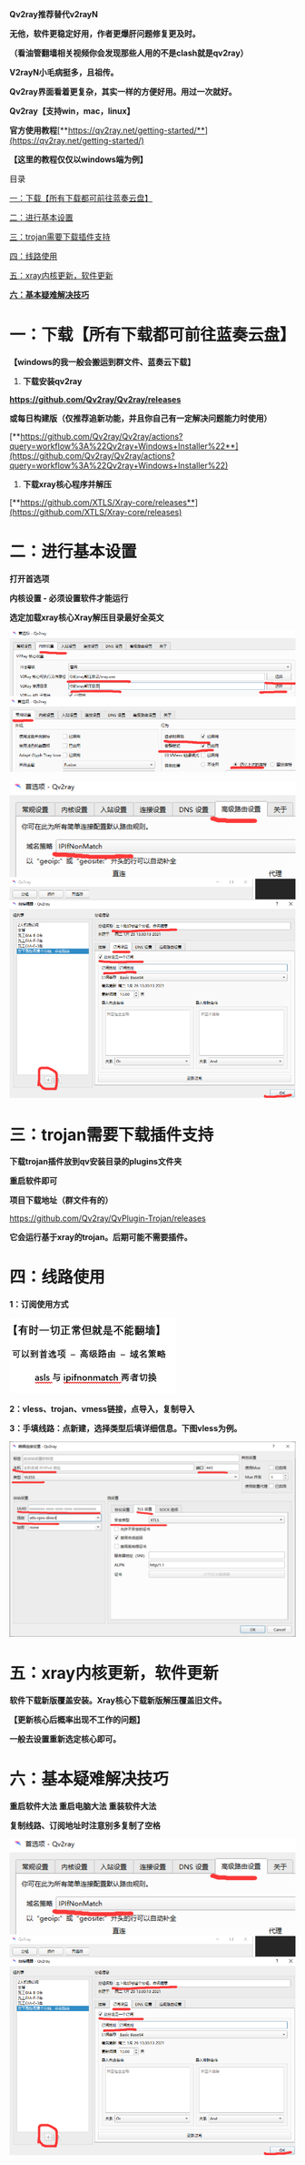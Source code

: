 **Qv2ray推荐替代v2rayN**

**无他，软件更稳定好用，作者更爆肝问题修复更及时。**

**（看油管翻墙相关视频你会发现那些人用的不是clash就是qv2ray）**

**V2rayN小毛病挺多，且祖传。**

**Qv2ray界面看着更复杂，其实一样的方便好用。用过一次就好。**

**Qv2ray【支持win，mac，linux】**

**官方使用教程**[**https://qv2ray.net/getting-started/**](https://qv2ray.net/getting-started/)

**【这里的教程仅仅以windows端为例】**

目录

[一：下载【所有下载都可前往蓝奏云盘】](#一：下载[所有下载都可前往蓝奏云盘])

[二：进行基本设置](#二：进行基本设置)

[三：trojan需要下载插件支持](#三：trojan需要下载插件支持)

[四：线路使用](#四：线路使用)

[五：xray内核更新，软件更新](#五：xray内核更新，软件更新)

[**六：基本疑难解决技巧**](#六：基本疑难解决技巧)

# 一：下载【所有下载都可前往蓝奏云盘】

**【windows的我一般会搬运到群文件、蓝奏云下载】**

1.  **下载安装qv2ray**

**https://github.com/Qv2ray/Qv2ray/releases**

**或每日构建版（仅推荐追新功能，并且你自己有一定解决问题能力时使用）**

[**https://github.com/Qv2ray/Qv2ray/actions?query=workflow%3A%22Qv2ray+Windows+Installer%22**](https://github.com/Qv2ray/Qv2ray/actions?query=workflow%3A%22Qv2ray+Windows+Installer%22)

1.  **下载xray核心程序并解压**

[**https://github.com/XTLS/Xray-core/releases**](https://github.com/XTLS/Xray-core/releases)

# 二：进行基本设置

**打开首选项**

**内核设置 - 必须设置软件才能运行**

**选定加载xray核心Xray解压目录最好全英文**

![](https://raw.githubusercontent.com/DLGum/pic-bed/main/pic/a7ec0aee53462c182761f5ecb953f5ad.png)![](https://raw.githubusercontent.com/DLGum/pic-bed/main/pic/7c1d43852c8cee99e4667615bdd52f78.png)

![](https://raw.githubusercontent.com/DLGum/pic-bed/main/pic/e56c452bd8194cc966ff0ab096138638.png)![](https://raw.githubusercontent.com/DLGum/pic-bed/main/pic/8a5dac0695053220afd710516bd9df6d.png)

# 三：trojan需要下载插件支持

**下载trojan插件放到qv安装目录的plugins文件夹**

**重启软件即可**

**项目下载地址（群文件有的）**

<https://github.com/Qv2ray/QvPlugin-Trojan/releases>

**它会运行基于xray的trojan。后期可能不需要插件。**

# 四：线路使用

**1：订阅使用方式**

![](https://raw.githubusercontent.com/DLGum/pic-bed/main/pic/e5cdfacb63de93b350b72a781fdb6c93.png)

**2：vless、trojan、vmess链接，点导入，复制导入**

**3：手填线路：点新建，选择类型后填详细信息。下图vless为例。**

![](https://raw.githubusercontent.com/DLGum/pic-bed/main/pic/28073c66997cb96d782b0aa7169d32ee.png)

# 五：xray内核更新，软件更新

**软件下载新版覆盖安装。Xray核心下载新版解压覆盖旧文件。**

**【更新核心后概率出现不工作的问题】**

**一般去设置重新选定核心即可。**

# 六：基本疑难解决技巧

**重启软件大法 重启电脑大法 重装软件大法**

**复制线路、订阅地址时注意别多复制了空格**

![](https://raw.githubusercontent.com/DLGum/pic-bed/main/pic/e56c452bd8194cc966ff0ab096138638.png)![](https://raw.githubusercontent.com/DLGum/pic-bed/main/pic/8a5dac0695053220afd710516bd9df6d.png)
